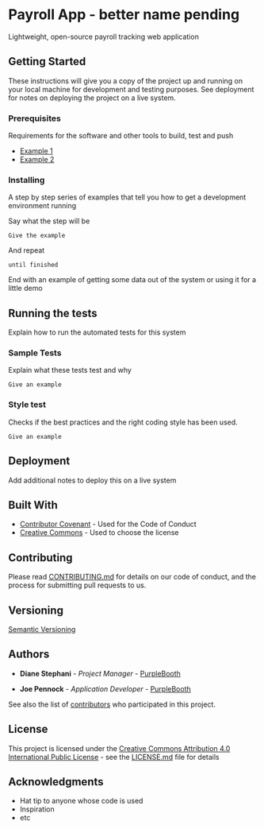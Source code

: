 # Payroll App - better name pending

Lightweight, open-source payroll tracking web application

## Getting Started

These instructions will give you a copy of the project up and running on
your local machine for development and testing purposes. See deployment
for notes on deploying the project on a live system.

### Prerequisites

Requirements for the software and other tools to build, test and push 
- [Example 1](https://www.example.com)
- [Example 2](https://www.example.com)

### Installing

A step by step series of examples that tell you how to get a development
environment running

Say what the step will be

    Give the example

And repeat

    until finished

End with an example of getting some data out of the system or using it
for a little demo

## Running the tests

Explain how to run the automated tests for this system

### Sample Tests

Explain what these tests test and why

    Give an example

### Style test

Checks if the best practices and the right coding style has been used.

    Give an example

## Deployment

Add additional notes to deploy this on a live system

## Built With

  - [Contributor Covenant](https://www.contributor-covenant.org/) - Used
    for the Code of Conduct
  - [Creative Commons](https://creativecommons.org/) - Used to choose
    the license

## Contributing

Please read [CONTRIBUTING.md](CONTRIBUTING.md) for details on our code
of conduct, and the process for submitting pull requests to us.

## Versioning

[Semantic Versioning](http://semver.org/)

## Authors

  - **Diane Stephani** - *Project Manager* -
    [PurpleBooth](https://github.com/PurpleBooth)

  - **Joe Pennock** - *Application Developer* -
    [PurpleBooth](https://github.com/PurpleBooth)

See also the list of
[contributors]()
who participated in this project.

## License

This project is licensed under the [Creative Commons Attribution 4.0 International Public License](LICENSE.md) - see the [LICENSE.md](LICENSE.md) file for details

## Acknowledgments

  - Hat tip to anyone whose code is used
  - Inspiration
  - etc